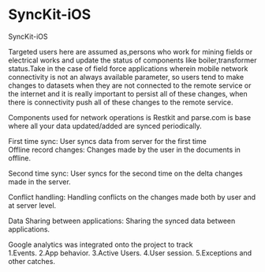 # SyncKit-iOS
SyncKit-iOS

Targeted users here are assumed as,persons who work for mining fields or electrical works and update the status of components like boiler,transformer status.Take  in  the  case  of  field  force applications  wherein  mobile  network  connectivity  is  not an always  available  parameter, so  users  tend  to  make  changes  to  datasets  when  they  are  not  connected  to  the  remote service or the internet and it is really important to persist all of these changes, when there is  connectivity  push  all  of  these  changes  to the  remote  service. 

Components used for network operations is Restkit and parse.com is base where all your data updated/added are synced periodically.

First time sync: User syncs data from server for the first time  
Offline record changes:  Changes  made  by  the  user  in  the documents in offline. 

Second time sync: User syncs for the second time on the delta 
changes made in the server. 

Conflict handling: Handling conflicts on the changes made both by user and at server level. 

Data Sharing between applications: Sharing the synced data 
between applications. 

Google analytics was integrated onto the project to track  
1.Events. 
2.App behavior. 
3.Active Users. 
4.User session. 
5.Exceptions and other catches.
